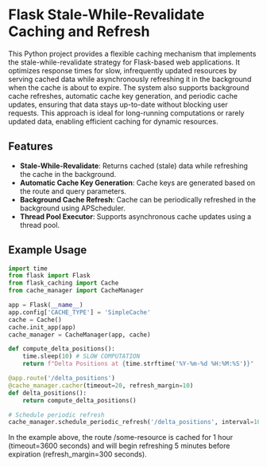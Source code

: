 # Flask Stale-While-Revalidate Caching and Refresh

This Python project provides a flexible caching mechanism that implements the stale-while-revalidate strategy for Flask-based web applications. It optimizes response times for slow, infrequently updated resources by serving cached data while asynchronously refreshing it in the background when the cache is about to expire. The system also supports background cache refreshes, automatic cache key generation, and periodic cache updates, ensuring that data stays up-to-date without blocking user requests. This approach is ideal for long-running computations or rarely updated data, enabling efficient caching for dynamic resources.

## Features

- **Stale-While-Revalidate**: Returns cached (stale) data while refreshing the cache in the background.
- **Automatic Cache Key Generation**: Cache keys are generated based on the route and query parameters.
- **Background Cache Refresh**: Cache can be periodically refreshed in the background using APScheduler.
- **Thread Pool Executor**: Supports asynchronous cache updates using a thread pool.

## Example Usage

```python
import time
from flask import Flask
from flask_caching import Cache
from cache_manager import CacheManager

app = Flask(__name__)
app.config['CACHE_TYPE'] = 'SimpleCache'
cache = Cache()
cache.init_app(app)
cache_manager = CacheManager(app, cache)

def compute_delta_positions():
    time.sleep(10) # SLOW COMPUTATION
    return f"Delta Positions at {time.strftime('%Y-%m-%d %H:%M:%S')}"

@app.route('/delta_positions')
@cache_manager.cacher(timeout=20, refresh_margin=10)
def delta_positions():
    return compute_delta_positions()

# Schedule periodic refresh
cache_manager.schedule_periodic_refresh('/delta_positions', interval=10 compute_func=compute_delta_positions)
```

In the example above, the route /some-resource is cached for 1 hour (timeout=3600 seconds) and will begin refreshing 5 minutes before expiration (refresh_margin=300 seconds).
